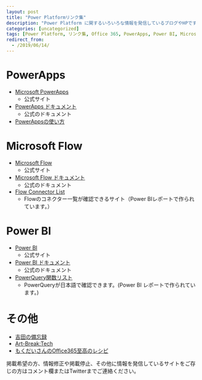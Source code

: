 ```yaml
---
layout: post
title: "Power Platformリンク集"
description: "Power Platform に関するいろいろな情報を発信しているブログやHPです。"
categories: [uncategorized]
tags: [Power Platform, リンク集, Office 365, PowerApps, Power BI, Microsoft Flow]
redirect_from:
  - /2019/06/14/
---
```



# PowerApps

- [Microsoft PowerApps](https://products.office.com/ja-jp/business/microsoft-powerapps)
    - 公式サイト
- [PowerApps ドキュメント](https://docs.microsoft.com/ja-jp/powerapps/)
    - 公式のドキュメント
- [PowerAppsの使い方](https://zezeze.hateblo.jp/)


# Microsoft Flow

- [Microsoft Flow](https://japan.flow.microsoft.com/ja-jp/)
    - 公式サイト
- [Microsoft Flow ドキュメント](https://docs.microsoft.com/ja-jp/flow/)
    - 公式のドキュメント
- [Flow Connector List](https://bit.ly/FlowConnectors)
    - Flowのコネクター一覧が確認できるサイト（Power BIレポートで作られています。）

# Power BI
- [Power BI](https://powerbi.microsoft.com/ja-jp/)
    - 公式サイト
- [Power BI ドキュメント](https://docs.microsoft.com/ja-jp/power-bi/)
    - 公式のドキュメント
- [PowerQuery関数リスト](https://app.powerbi.com/view?r=eyJrIjoiMTlkZTQwNzQtYzlkMi00Zjk4LTk3NzMtNDlmNDJiMTE4ZjYzIiwidCI6IjgzZmQ0NjViLTczNGUtNDA1Ny1hZTM3LWU3N2FhN2QzNDcyOSJ9)
    - PowerQueryが日本語で確認できます。(Power BI レポートで作られています。)

# その他
- [吉田の備忘録](https://memo.tyoshida.me/)
- [Art-Break:Tech](https://art-break.net/tech/)
- [もくだいさんのOffice365至高のレシピ](https://mokudai.jp/)


掲載希望の方、情報修正や掲載停止、その他に情報を発信しているサイトをご存じの方はコメント欄またはTwitterまでご連絡ください。